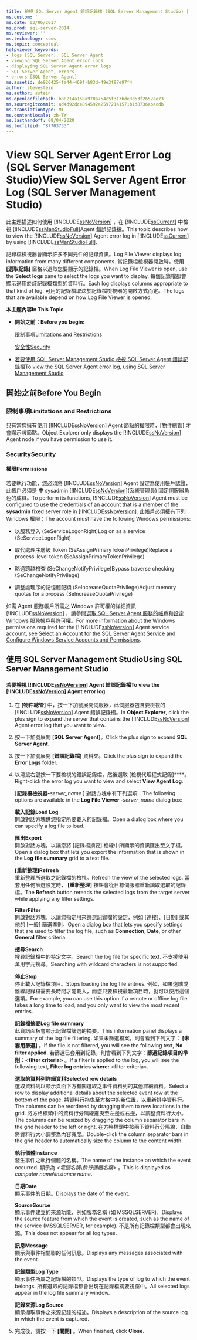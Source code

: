 ```yaml
---
title: 檢視 SQL Server Agent 錯誤記錄檔 (SQL Server Management Studio) | Microsoft Docs
ms.custom: ''
ms.date: 03/06/2017
ms.prod: sql-server-2014
ms.reviewer: ''
ms.technology: ssms
ms.topic: conceptual
helpviewer_keywords:
- logs [SQL Server], SQL Server Agent
- viewing SQL Server Agent error logs
- displaying SQL Server Agent error logs
- SQL Server Agent, errors
- errors [SQL Server Agent]
ms.assetid: de920425-fa44-469f-b83d-49e3f97e97f4
author: stevestein
ms.author: sstein
ms.openlocfilehash: b88214a158a970a754c5f313bde3d53f2652ae73
ms.sourcegitcommit: ad4d92dce894592a259721a1571b1d8736abacdb
ms.translationtype: MT
ms.contentlocale: zh-TW
ms.lasthandoff: 08/04/2020
ms.locfileid: "87703733"
---
```

# <a name="view-sql-server-agent-error-log-sql-server-management-studio"></a><span data-ttu-id="0c0aa-102">View SQL Server Agent Error Log (SQL Server Management Studio)</span><span class="sxs-lookup"><span data-stu-id="0c0aa-102">View SQL Server Agent Error Log (SQL Server Management Studio)</span></span>
  <span data-ttu-id="0c0aa-103">此主題描述如何使用  [!INCLUDE[ssNoVersion](../../includes/ssnoversion-md.md)] ，在 [!INCLUDE[ssCurrent](../../includes/sscurrent-md.md)] 中檢視 [!INCLUDE[ssManStudioFull](../../includes/ssmanstudiofull-md.md)]Agent 錯誤記錄檔。</span><span class="sxs-lookup"><span data-stu-id="0c0aa-103">This topic describes how to view the  [!INCLUDE[ssNoVersion](../../includes/ssnoversion-md.md)] Agent error log in [!INCLUDE[ssCurrent](../../includes/sscurrent-md.md)] by using [!INCLUDE[ssManStudioFull](../../includes/ssmanstudiofull-md.md)].</span></span>  
  
 <span data-ttu-id="0c0aa-104">記錄檔檢視器會顯示許多不同元件的記錄資訊。</span><span class="sxs-lookup"><span data-stu-id="0c0aa-104">Log File Viewer displays log information from many different components.</span></span> <span data-ttu-id="0c0aa-105">當記錄檔檢視器開啟時，使用 **[選取記錄]** 窗格以選取您要顯示的記錄檔。</span><span class="sxs-lookup"><span data-stu-id="0c0aa-105">When Log File Viewer is open, use the **Select logs** pane to select the logs you want to display.</span></span> <span data-ttu-id="0c0aa-106">每個記錄檔都會顯示適用於該記錄檔類型的資料行。</span><span class="sxs-lookup"><span data-stu-id="0c0aa-106">Each log displays columns appropriate to that kind of log.</span></span> <span data-ttu-id="0c0aa-107">可用的記錄檔取決於記錄檔檢視器的開啟方式而定。</span><span class="sxs-lookup"><span data-stu-id="0c0aa-107">The logs that are available depend on how Log File Viewer is opened.</span></span>  
  
 <span data-ttu-id="0c0aa-108">**本主題內容**</span><span class="sxs-lookup"><span data-stu-id="0c0aa-108">**In This Topic**</span></span>  
  
-   <span data-ttu-id="0c0aa-109">**開始之前：**</span><span class="sxs-lookup"><span data-stu-id="0c0aa-109">**Before you begin:**</span></span>  
  
     [<span data-ttu-id="0c0aa-110">限制事項</span><span class="sxs-lookup"><span data-stu-id="0c0aa-110">Limitations and Restrictions</span></span>](#Restrictions)  
  
     [<span data-ttu-id="0c0aa-111">安全性</span><span class="sxs-lookup"><span data-stu-id="0c0aa-111">Security</span></span>](#Security)  
  
-   [<span data-ttu-id="0c0aa-112">若要使用 SQL Server Management Studio 檢視 SQL Server Agent 錯誤記錄檔</span><span class="sxs-lookup"><span data-stu-id="0c0aa-112">To view the SQL Server Agent error log, using SQL Server Management Studio</span></span>](#SSMSProcedure)  
  
##  <a name="before-you-begin"></a><a name="BeforeYouBegin"></a> <span data-ttu-id="0c0aa-113">開始之前</span><span class="sxs-lookup"><span data-stu-id="0c0aa-113">Before You Begin</span></span>  
  
###  <a name="limitations-and-restrictions"></a><a name="Restrictions"></a> <span data-ttu-id="0c0aa-114">限制事項</span><span class="sxs-lookup"><span data-stu-id="0c0aa-114">Limitations and Restrictions</span></span>  
 <span data-ttu-id="0c0aa-115">只有當您擁有使用 [!INCLUDE[ssNoVersion](../../includes/ssnoversion-md.md)] Agent 節點的權限時，[物件總管] 才會顯示該節點。</span><span class="sxs-lookup"><span data-stu-id="0c0aa-115">Object Explorer only displays the [!INCLUDE[ssNoVersion](../../includes/ssnoversion-md.md)] Agent node if you have permission to use it.</span></span>  
  
###  <a name="security"></a><a name="Security"></a> <span data-ttu-id="0c0aa-116">Security</span><span class="sxs-lookup"><span data-stu-id="0c0aa-116">Security</span></span>  
  
####  <a name="permissions"></a><a name="Permissions"></a> <span data-ttu-id="0c0aa-117">權限</span><span class="sxs-lookup"><span data-stu-id="0c0aa-117">Permissions</span></span>  
 <span data-ttu-id="0c0aa-118">若要執行功能，您必須將 [!INCLUDE[ssNoVersion](../../includes/ssnoversion-md.md)] Agent 設定為使用帳戶認證，此帳戶必須是 **中** sysadmin [!INCLUDE[ssNoVersion](../../includes/ssnoversion-md.md)](系統管理員) 固定伺服器角色的成員。</span><span class="sxs-lookup"><span data-stu-id="0c0aa-118">To perform its functions, [!INCLUDE[ssNoVersion](../../includes/ssnoversion-md.md)] Agent must be configured to use the credentials of an account that is a member of the **sysadmin** fixed server role in [!INCLUDE[ssNoVersion](../../includes/ssnoversion-md.md)].</span></span> <span data-ttu-id="0c0aa-119">此帳戶必須擁有下列 Windows 權限：</span><span class="sxs-lookup"><span data-stu-id="0c0aa-119">The account must have the following Windows permissions:</span></span>  
  
-   <span data-ttu-id="0c0aa-120">以服務登入 (SeServiceLogonRight)</span><span class="sxs-lookup"><span data-stu-id="0c0aa-120">Log on as a service (SeServiceLogonRight)</span></span>  
  
-   <span data-ttu-id="0c0aa-121">取代處理序層級 Token (SeAssignPrimaryTokenPrivilege)</span><span class="sxs-lookup"><span data-stu-id="0c0aa-121">Replace a process-level token (SeAssignPrimaryTokenPrivilege)</span></span>  
  
-   <span data-ttu-id="0c0aa-122">略過跨越檢查 (SeChangeNotifyPrivilege)</span><span class="sxs-lookup"><span data-stu-id="0c0aa-122">Bypass traverse checking (SeChangeNotifyPrivilege)</span></span>  
  
-   <span data-ttu-id="0c0aa-123">調整處理序的記憶體配額 (SeIncreaseQuotaPrivilege)</span><span class="sxs-lookup"><span data-stu-id="0c0aa-123">Adjust memory quotas for a process (SeIncreaseQuotaPrivilege)</span></span>  
  
 <span data-ttu-id="0c0aa-124">如需 Agent 服務帳戶所需之 Windows 許可權的詳細資訊 [!INCLUDE[ssNoVersion](../../includes/ssnoversion-md.md)] ，請參閱[選取 SQL Server Agent 服務的帳戶](select-an-account-for-the-sql-server-agent-service.md)和[設定 Windows 服務帳戶與許可權](../../database-engine/configure-windows/configure-windows-service-accounts-and-permissions.md)。</span><span class="sxs-lookup"><span data-stu-id="0c0aa-124">For more information about the Windows permissions required for the [!INCLUDE[ssNoVersion](../../includes/ssnoversion-md.md)] Agent service account, see [Select an Account for the SQL Server Agent Service](select-an-account-for-the-sql-server-agent-service.md) and [Configure Windows Service Accounts and Permissions](../../database-engine/configure-windows/configure-windows-service-accounts-and-permissions.md).</span></span>  
  
##  <a name="using-sql-server-management-studio"></a><a name="SSMSProcedure"></a> <span data-ttu-id="0c0aa-125">使用 SQL Server Management Studio</span><span class="sxs-lookup"><span data-stu-id="0c0aa-125">Using SQL Server Management Studio</span></span>  
  
#### <a name="to-view-the-ssnoversion-agent-error-log"></a><span data-ttu-id="0c0aa-126">若要檢視 [!INCLUDE[ssNoVersion](../../includes/ssnoversion-md.md)] Agent 錯誤記錄檔</span><span class="sxs-lookup"><span data-stu-id="0c0aa-126">To view the [!INCLUDE[ssNoVersion](../../includes/ssnoversion-md.md)] Agent error log</span></span>  
  
1.  <span data-ttu-id="0c0aa-127">在 **[物件總管]** 中，按一下加號展開伺服器，此伺服器包含要檢視的 [!INCLUDE[ssNoVersion](../../includes/ssnoversion-md.md)] Agent 錯誤記錄檔。</span><span class="sxs-lookup"><span data-stu-id="0c0aa-127">In **Object Explorer**, click the plus sign to expand the server that contains the [!INCLUDE[ssNoVersion](../../includes/ssnoversion-md.md)] Agent error log that you want to view.</span></span>  
  
2.  <span data-ttu-id="0c0aa-128">按一下加號展開 **[SQL Server Agent]**。</span><span class="sxs-lookup"><span data-stu-id="0c0aa-128">Click the plus sign to expand **SQL Server Agent**.</span></span>  
  
3.  <span data-ttu-id="0c0aa-129">按一下加號展開 **[錯誤記錄檔]** 資料夾。</span><span class="sxs-lookup"><span data-stu-id="0c0aa-129">Click the plus sign to expand the **Error Logs** folder.</span></span>  
  
4.  <span data-ttu-id="0c0aa-130">以滑鼠右鍵按一下要檢視的錯誤記錄檔，然後選取 [檢視代理程式記錄]\*\*\*\*。</span><span class="sxs-lookup"><span data-stu-id="0c0aa-130">Right-click the error log you want to view and select **View Agent Log**.</span></span>  
  
     <span data-ttu-id="0c0aa-131">[**記錄檔檢視器-**_server_name_ ] 對話方塊中有下列選項：</span><span class="sxs-lookup"><span data-stu-id="0c0aa-131">The following options are available in the **Log File Viewer -**_server_name_ dialog box:</span></span>  
  
     <span data-ttu-id="0c0aa-132">**載入記錄**</span><span class="sxs-lookup"><span data-stu-id="0c0aa-132">**Load Log**</span></span>  
     <span data-ttu-id="0c0aa-133">開啟對話方塊供您指定所要載入的記錄檔。</span><span class="sxs-lookup"><span data-stu-id="0c0aa-133">Open a dialog box where you can specify a log file to load.</span></span>  
  
     <span data-ttu-id="0c0aa-134">**匯出**</span><span class="sxs-lookup"><span data-stu-id="0c0aa-134">**Export**</span></span>  
     <span data-ttu-id="0c0aa-135">開啟對話方塊，以讓您將 [記錄檔摘要] 格線中所顯示的資訊匯出至文字檔。</span><span class="sxs-lookup"><span data-stu-id="0c0aa-135">Open a dialog box that lets you export the information that is shown in the **Log file summary** grid to a text file.</span></span>  
  
     <span data-ttu-id="0c0aa-136">**[重新整理]**</span><span class="sxs-lookup"><span data-stu-id="0c0aa-136">**Refresh**</span></span>  
     <span data-ttu-id="0c0aa-137">重新整理所選取之記錄檔的檢視。</span><span class="sxs-lookup"><span data-stu-id="0c0aa-137">Refresh the view of the selected logs.</span></span> <span data-ttu-id="0c0aa-138">當套用任何篩選設定時， **[重新整理]** 按鈕會從目標伺服器重新讀取選取的記錄檔。</span><span class="sxs-lookup"><span data-stu-id="0c0aa-138">The **Refresh** button rereads the selected logs from the target server while applying any filter settings.</span></span>  
  
     <span data-ttu-id="0c0aa-139">**Filter**</span><span class="sxs-lookup"><span data-stu-id="0c0aa-139">**Filter**</span></span>  
     <span data-ttu-id="0c0aa-140">開啟對話方塊，以讓您指定用來篩選記錄檔的設定，例如 [連接]、[日期] 或其他的 [一般] 篩選準則。</span><span class="sxs-lookup"><span data-stu-id="0c0aa-140">Open a dialog box that lets you specify settings that are used to filter the log file, such as **Connection**, **Date**, or other **General** filter criteria.</span></span>  
  
     <span data-ttu-id="0c0aa-141">**搜尋**</span><span class="sxs-lookup"><span data-stu-id="0c0aa-141">**Search**</span></span>  
     <span data-ttu-id="0c0aa-142">搜尋記錄檔中的特定文字。</span><span class="sxs-lookup"><span data-stu-id="0c0aa-142">Search the log file for specific text.</span></span> <span data-ttu-id="0c0aa-143">不支援使用萬用字元搜尋。</span><span class="sxs-lookup"><span data-stu-id="0c0aa-143">Searching with wildcard characters is not supported.</span></span>  
  
     <span data-ttu-id="0c0aa-144">**停止**</span><span class="sxs-lookup"><span data-stu-id="0c0aa-144">**Stop**</span></span>  
     <span data-ttu-id="0c0aa-145">停止載入記錄檔項目。</span><span class="sxs-lookup"><span data-stu-id="0c0aa-145">Stops loading the log file entries.</span></span> <span data-ttu-id="0c0aa-146">例如，如果遠端或離線記錄檔需要長時間才能載入，而您只要檢視最新項目時，就可以使用這個選項。</span><span class="sxs-lookup"><span data-stu-id="0c0aa-146">For example, you can use this option if a remote or offline log file takes a long time to load, and you only want to view the most recent entries.</span></span>  
  
     <span data-ttu-id="0c0aa-147">**記錄檔摘要**</span><span class="sxs-lookup"><span data-stu-id="0c0aa-147">**Log file summary**</span></span>  
     <span data-ttu-id="0c0aa-148">此資訊面板會顯示記錄檔篩選的摘要。</span><span class="sxs-lookup"><span data-stu-id="0c0aa-148">This information panel displays a summary of the log file filtering.</span></span> <span data-ttu-id="0c0aa-149">如果未篩選檔案，則會看到下列文字： **[未套用篩選]** 。</span><span class="sxs-lookup"><span data-stu-id="0c0aa-149">If the file is not filtered, you will see the following text, **No filter applied**.</span></span> <span data-ttu-id="0c0aa-150">若篩選已套用到記錄，則會看到下列文字：**篩選記錄項目的準則：\<filter criteria>** 。</span><span class="sxs-lookup"><span data-stu-id="0c0aa-150">If a filter is applied to the log, you will see the following text, **Filter log entries where:** \<filter criteria>.</span></span>  
  
     <span data-ttu-id="0c0aa-151">**選取的資料列詳細資料**</span><span class="sxs-lookup"><span data-stu-id="0c0aa-151">**Selected row details**</span></span>  
     <span data-ttu-id="0c0aa-152">選取資料列以顯示頁面下方有關選取之事件資料列的其他詳細資料。</span><span class="sxs-lookup"><span data-stu-id="0c0aa-152">Select a row to display additional details about the selected event row at the bottom of the page.</span></span> <span data-ttu-id="0c0aa-153">將資料行拖曳至方格中的新位置，以重新排序資料行。</span><span class="sxs-lookup"><span data-stu-id="0c0aa-153">The columns can be reordered by dragging them to new locations in the grid.</span></span> <span data-ttu-id="0c0aa-154">將方格標頭中的資料行分隔線拖曳至左邊或右邊，以調整資料行大小。</span><span class="sxs-lookup"><span data-stu-id="0c0aa-154">The columns can be resized by dragging the column separator bars in the grid header to the left or right.</span></span> <span data-ttu-id="0c0aa-155">在方格標頭中按兩下資料行分隔線，自動將資料行大小調整為內容寬度。</span><span class="sxs-lookup"><span data-stu-id="0c0aa-155">Double-click the column separator bars in the grid header to automatically size the column to the content width.</span></span>  
  
     <span data-ttu-id="0c0aa-156">**執行個體**</span><span class="sxs-lookup"><span data-stu-id="0c0aa-156">**Instance**</span></span>  
     <span data-ttu-id="0c0aa-157">發生事件之執行個體的名稱。</span><span class="sxs-lookup"><span data-stu-id="0c0aa-157">The name of the instance on which the event occurred.</span></span> <span data-ttu-id="0c0aa-158">顯示為 *&lt;電腦名稱*\\*執行個體名稱&gt;* 。</span><span class="sxs-lookup"><span data-stu-id="0c0aa-158">This is displayed as *computer name*\\*instance name*.</span></span>  
  
     <span data-ttu-id="0c0aa-159">**日期**</span><span class="sxs-lookup"><span data-stu-id="0c0aa-159">**Date**</span></span>  
     <span data-ttu-id="0c0aa-160">顯示事件的日期。</span><span class="sxs-lookup"><span data-stu-id="0c0aa-160">Displays the date of the event.</span></span>  
  
     <span data-ttu-id="0c0aa-161">**Source**</span><span class="sxs-lookup"><span data-stu-id="0c0aa-161">**Source**</span></span>  
     <span data-ttu-id="0c0aa-162">顯示事件建立的來源功能，例如服務名稱 (如 MSSQLSERVER)。</span><span class="sxs-lookup"><span data-stu-id="0c0aa-162">Displays the source feature from which the event is created, such as the name of the service (MSSQLSERVER, for example).</span></span> <span data-ttu-id="0c0aa-163">不是所有記錄檔類型都會出現來源。</span><span class="sxs-lookup"><span data-stu-id="0c0aa-163">This does not appear for all log types.</span></span>  
  
     <span data-ttu-id="0c0aa-164">**訊息**</span><span class="sxs-lookup"><span data-stu-id="0c0aa-164">**Message**</span></span>  
     <span data-ttu-id="0c0aa-165">顯示與事件相關聯的任何訊息。</span><span class="sxs-lookup"><span data-stu-id="0c0aa-165">Displays any messages associated with the event.</span></span>  
  
     <span data-ttu-id="0c0aa-166">**記錄類型**</span><span class="sxs-lookup"><span data-stu-id="0c0aa-166">**Log Type**</span></span>  
     <span data-ttu-id="0c0aa-167">顯示事件所屬之記錄檔的類型。</span><span class="sxs-lookup"><span data-stu-id="0c0aa-167">Displays the type of log to which the event belongs.</span></span> <span data-ttu-id="0c0aa-168">所有選取的記錄檔都會出現在記錄檔摘要視窗中。</span><span class="sxs-lookup"><span data-stu-id="0c0aa-168">All selected logs appear in the log file summary window.</span></span>  
  
     <span data-ttu-id="0c0aa-169">**記錄來源**</span><span class="sxs-lookup"><span data-stu-id="0c0aa-169">**Log Source**</span></span>  
     <span data-ttu-id="0c0aa-170">顯示擷取事件之來源記錄的描述。</span><span class="sxs-lookup"><span data-stu-id="0c0aa-170">Displays a description of the source log in which the event is captured.</span></span>  
  
5.  <span data-ttu-id="0c0aa-171">完成後，請按一下 **[關閉]** 。</span><span class="sxs-lookup"><span data-stu-id="0c0aa-171">When finished, click **Close**.</span></span>  
  
  
